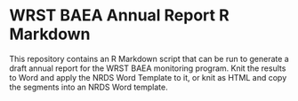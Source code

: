 # WRST BAEA Annual Report R Markdown
This repository contains an R Markdown script that can be run to generate a draft annual report for the WRST BAEA monitoring program. Knit the results to Word and apply the NRDS Word Template to it, or knit as HTML and copy the segments into an NRDS Word template.
